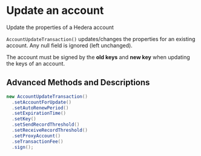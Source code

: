 # Update an account

Update the properties of a Hedera account

`AccountUpdateTransaction()` updates/changes the properties for an existing account. Any null field is ignored \(left unchanged\).

The account must be signed by the **old keys** and **new key** when updating the keys of an account.

## Advanced Methods and Descriptions <a id="advanced-methods-and-descriptions"></a>

```java
new AccountUpdateTransaction()
  .setAccountForUpdate()
  .setAutoRenewPeriod()
  .setExpirationTime()
  .setKey()
  .setSendRecordThreshold()
  .setReceiveRecordThreshold()
  .setProxyAccount()
  .seTransactionFee()
  .sign();
```

